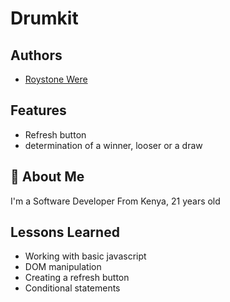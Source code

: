 
# Drumkit

## Authors

- [Roystone Were](https://www.github.com/Roystone-Were)


## Features

- Refresh button
- determination of a winner, looser or a draw


## 🚀 About Me
I'm a Software Developer From Kenya, 21 years old


## Lessons Learned

- Working with basic javascript
- DOM manipulation
- Creating a refresh button
- Conditional statements




